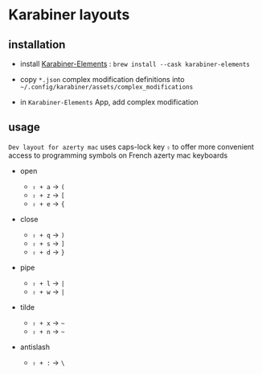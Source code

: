 # Karabiner layouts


## installation

- install [Karabiner-Elements](https://karabiner-elements.pqrs.org/) : `brew install --cask karabiner-elements`

- copy `*.json` complex modification definitions into `~/.config/karabiner/assets/complex_modifications`

- in `Karabiner-Elements` App, add complex modification

## usage

`Dev layout for azerty mac` uses caps-lock key `⇪` to offer more convenient access to programming symbols on French azerty mac keyboards

- open
    - `⇪ + a` → `(`
    - `⇪ + z` → `[`
    - `⇪ + e` → `{`

- close
    - `⇪ + q` → `)`
    - `⇪ + s` → `]`
    - `⇪ + d` → `}`

- pipe
    - `⇪ + l` → `|`
    - `⇪ + w` → `|`

- tilde
    - `⇪ + x` → `~`
    - `⇪ + n` → `~`

- antislash
    - `⇪ + :` → `\`
